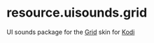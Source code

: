 # resource.uisounds.grid
UI sounds package for the [Grid](https://github.com/jeroenpardon/skin.grid) skin for [Kodi](http://www.kodi.tv/)
